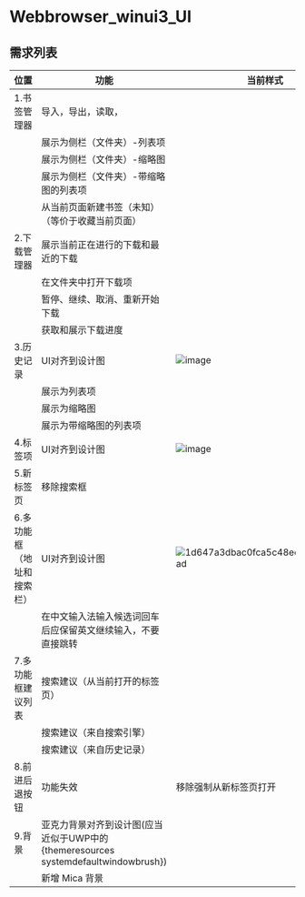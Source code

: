 # Webbrowser_winui3_UI

## 需求列表


| 位置 | 功能 | 当前样式 | 目标设计图样式 |
| ------------- | ------------- |------------- |------------- |
| 1.书签管理器 | 导入，导出，读取，| 
|  | 展示为侧栏（文件夹）-列表项 | | ![image](https://user-images.githubusercontent.com/6630660/230351458-21dd3346-476d-4798-bf5d-c2fa0649f72d.png) |
|  | 展示为侧栏（文件夹）-缩略图 | | ![image](https://user-images.githubusercontent.com/6630660/230351582-3c63f527-e606-40d7-9783-4251bff63f80.png) |
|  | 展示为侧栏（文件夹）-带缩略图的列表项 | | ![image](https://user-images.githubusercontent.com/6630660/230351690-cc201146-90f1-4b5c-aa28-95ae6ff329f1.png) |
|  | 从当前页面新建书签（未知）（等价于收藏当前页面） |
| 2.下载管理器| 展示当前正在进行的下载和最近的下载 |  | ![image](https://user-images.githubusercontent.com/6630660/230349493-07459e3c-c8b3-42dd-99e2-09c026ceb291.png) |
|  | 在文件夹中打开下载项 |
|  | 暂停、继续、取消、重新开始下载 |
|  | 获取和展示下载进度 |
| 3.历史记录| UI对齐到设计图 | ![image](https://user-images.githubusercontent.com/6630660/230349278-b37e5ff6-8b77-487d-8eee-38c562975e27.png) | ![image](https://user-images.githubusercontent.com/6630660/230348799-dc039034-561b-43bf-a5cf-839d3530e07b.png)
|  | 展示为列表项 |   | ![image](https://user-images.githubusercontent.com/6630660/230348799-dc039034-561b-43bf-a5cf-839d3530e07b.png)
|  | 展示为缩略图 |
|  | 展示为带缩略图的列表项 |
| 4.标签项| UI对齐到设计图 | ![image](https://user-images.githubusercontent.com/6630660/230350084-9048f880-32bf-4e08-aadd-9f5c495d5f02.png) |![52512b7f71ba33c768fa647be7182efa](https://user-images.githubusercontent.com/6630660/230349960-519d56ad-b4ae-4f19-b868-ad2c57fa21fe.png) |
| 5.新标签页 |移除搜索框|
| 6.多功能框（地址和搜索栏） |UI对齐到设计图| ![1d647a3dbac0fca5c48ec984189781ad](https://user-images.githubusercontent.com/6630660/230350361-662066f3-8a27-4400-99e3-890609ee4fc6.png) | ![b3c06bbbc3dc5c8f7a8b86725d64b12d](https://user-images.githubusercontent.com/6630660/230350568-475a2b6d-58e0-456b-acab-c97afe8a9c1f.png) |
|  |在中文输入法输入候选词回车后应保留英文继续输入，不要直接跳转| 
| 7.多功能框建议列表 |搜索建议（从当前打开的标签页）|
|  | 搜索建议（来自搜索引擎） |
|  | 搜索建议（来自历史记录） |
| 8.前进后退按钮 |功能失效| 移除强制从新标签页打开|  |
| 9.背景 | 亚克力背景对齐到设计图(应当近似于UWP中的{themeresources systemdefaultwindowbrush}) |
|  | 新增 Mica 背景 |

